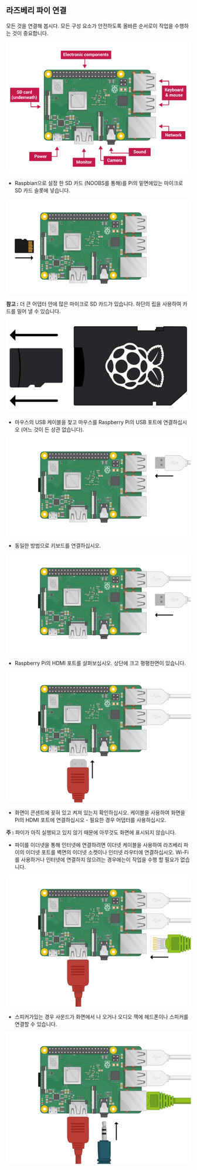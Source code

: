 ## 라즈베리 파이 연결

모든 것을 연결해 봅시다. 모든 구성 요소가 안전하도록 올바른 순서로이 작업을 수행하는 것이 중요합니다.

![파이 연결](images/pi-labelled.png)

+ Raspbian으로 설정 한 SD 카드 (NOOBS를 통해)를 Pi의 밑면에있는 마이크로 SD 카드 슬롯에 넣습니다. 

![SD 카드](images/pi-sd.png)

**참고 :** 더 큰 어댑터 안에 많은 마이크로 SD 카드가 있습니다. 하단의 립을 사용하여 카드를 밀어 낼 수 있습니다.

![SD 카드 홀더](images/sd-card-holder.png)

+ 마우스의 USB 케이블을 찾고 마우스를 Raspberry Pi의 USB 포트에 연결하십시오 (어느 것이 든 상관 없습니다).

![쥐](images/pi-mouse.png)

+ 동일한 방법으로 키보드를 연결하십시오.

![건반](images/pi-keyboard.png)

+ Raspberry Pi의 HDMI 포트를 살펴보십시오. 상단에 크고 평평한면이 있습니다.

![HDMI](images/pi-hdmi.png)

+ 화면이 콘센트에 꽂혀 있고 켜져 있는지 확인하십시오. 케이블을 사용하여 화면을 Pi의 HDMI 포트에 연결하십시오 - 필요한 경우 어댑터를 사용하십시오.

**주 :** 파이가 아직 실행되고 있지 않기 때문에 아무것도 화면에 표시되지 않습니다.

+ 파이를 이더넷을 통해 인터넷에 연결하려면 이더넷 케이블을 사용하여 라즈베리 파이의 이더넷 포트를 벽면의 이더넷 소켓이나 인터넷 라우터에 연결하십시오. Wi-Fi를 사용하거나 인터넷에 연결하지 않으려는 경우에는이 작업을 수행 할 필요가 없습니다.

![이더넷](images/pi-ethernet.png)

+ 스피커가있는 경우 사운드가 화면에서 나 오거나 오디오 잭에 헤드폰이나 스피커를 연결할 수 있습니다.

![헤드폰](images/pi-headphones.png)